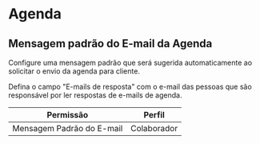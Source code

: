 # Agenda
## Mensagem padrão do E-mail da Agenda
Configure uma mensagem padrão que será sugerida automaticamente ao solicitar o envio da agenda para cliente.

Defina o campo "E-mails de resposta" com o e-mail das pessoas que são responsável por ler respostas de e-mails de agenda.

| Permissão                   | Perfil      |
| --------------------------- | ----------- |
| Mensagem Padrão do E-mail   | Colaborador |